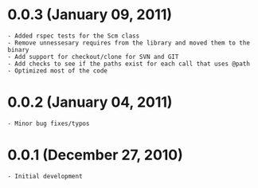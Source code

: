 0.0.3 (January 09, 2011)
===
	- Added rspec tests for the Scm class
	- Remove unnessesary requires from the library and moved them to the binary
	- Add support for checkout/clone for SVN and GIT
	- Add checks to see if the paths exist for each call that uses @path
	- Optimized most of the code
	
0.0.2 (January 04, 2011)
===
	- Minor bug fixes/typos

0.0.1 (December 27, 2010)
===
	- Initial development
	